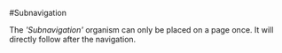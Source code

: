 #Subnavigation

The *'Subnavigation'* organism can only  be placed on a page once. It will directly follow after the navigation.


